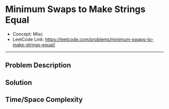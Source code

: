 # Minimum Swaps to Make Strings Equal

- Concept: Misc
- LeetCode Link: https://leetcode.com/problems/minimum-swaps-to-make-strings-equal/

---

## Problem Description

## Solution

## Time/Space Complexity

